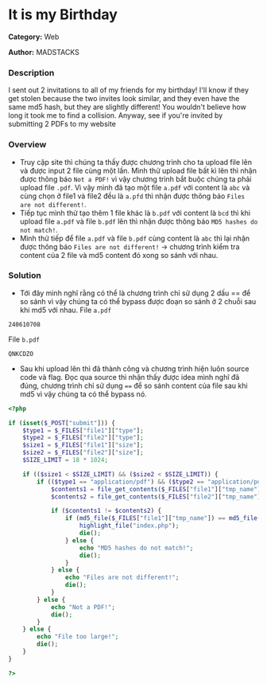It is my Birthday
===
**Category:** Web

**Author:** MADSTACKS
### Description
I sent out 2 invitations to all of my friends for my birthday! I'll know if they get stolen because the two invites look similar, and they even have the same md5 hash, but they are slightly different! You wouldn't believe how long it took me to find a collision. Anyway, see if you're invited by submitting 2 PDFs to my website

### Overview
- Truy cập site thì chúng ta thấy được chương trình cho ta upload file lên và được input 2 file cùng một lần. Mình thử upload file bất kì lên thì nhận được thông báo `Not a PDF!` vì vậy chương trình bắt buộc chúng ta phải upload file `.pdf`. Vì vậy mình đã tạo một file `a.pdf` với content là `abc` và cùng chọn ở file1 và file2 đều là `a.pfd` thì nhận được thông báo `Files are not different!`.
- Tiếp tục mình thử tạo thêm 1 file khác là `b.pdf` với content là `bcd` thì khi upload file `a.pdf` và file `b.pdf` lên thì nhận được thông báo `MD5 hashes do not match!`. 
- Mình thử tiếp để file `a.pdf` và file `b.pdf` cùng content là `abc` thì lại nhận được thông báo `Files are not different!` -> chương trình kiểm tra content của 2 file và md5 content đó xong so sánh với nhau.

### Solution
- Tới đây mình nghĩ rằng có thể là chương trình chỉ sử dụng 2 dấu == để so sánh vì vậy chúng ta có thể bypass được đoạn so sánh ở 2 chuỗi sau khi md5 với nhau.
File `a.pdf`
```
240610708
```
File `b.pdf`
```
QNKCDZO
```
- Sau khi upload lên thì đã thành công và chương trình hiện luôn source code và flag. Đọc qua source thì nhận thấy được idea mình nghĩ đã đúng, chương trình chỉ sử dụng `==` để so sánh content của file sau khi md5 vì vậy chúng ta có thể bypass nó.
```php
<?php

if (isset($_POST["submit"])) {
    $type1 = $_FILES["file1"]["type"];
    $type2 = $_FILES["file2"]["type"];
    $size1 = $_FILES["file1"]["size"];
    $size2 = $_FILES["file2"]["size"];
    $SIZE_LIMIT = 18 * 1024;

    if (($size1 < $SIZE_LIMIT) && ($size2 < $SIZE_LIMIT)) {
        if (($type1 == "application/pdf") && ($type2 == "application/pdf")) {
            $contents1 = file_get_contents($_FILES["file1"]["tmp_name"]);
            $contents2 = file_get_contents($_FILES["file2"]["tmp_name"]);

            if ($contents1 != $contents2) {
                if (md5_file($_FILES["file1"]["tmp_name"]) == md5_file($_FILES["file2"]["tmp_name"])) {
                    highlight_file("index.php");
                    die();
                } else {
                    echo "MD5 hashes do not match!";
                    die();
                }
            } else {
                echo "Files are not different!";
                die();
            }
        } else {
            echo "Not a PDF!";
            die();
        }
    } else {
        echo "File too large!";
        die();
    }
}

?>
```